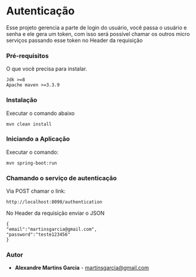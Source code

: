 # Autenticação

Esse projeto gerencia a parte de login do usuário, você passa o usuário e senha e ele gera um token, com isso será possível chamar os outros micro serviços passando esse token no Header da requisição


### Pré-requisitos

O que você precisa para instalar.

```
Jdk >=8
Apache maven >=3.3.9
```

### Instalação

Executar o comando abaixo

```
mvn clean install 
```

### Iniciando a Aplicação

Executar o comando:

```
mvn spring-boot:run
```
### Chamando o serviço de autenticação

Via POST chamar o link:

```
http://localhost:8090/authentication
```

No Header da requisição enviar o JSON

```
{
"email":"martinsgarcia@gmail.com",
"password":"teste123456"
}
```

### Autor

* **Alexandre Martins Garcia** - martinsgarcia@gmail.com
